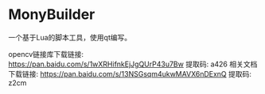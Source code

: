 # MonyBuilder
一个基于Lua的脚本工具，使用qt编写。

opencv链接库下载链接: https://pan.baidu.com/s/1wXRHifnkEjJgQUrP43u7Bw 提取码: a426
相关文档下载链接: https://pan.baidu.com/s/13NSGsqm4ukwMAVX6nDExnQ 提取码: z2cm



